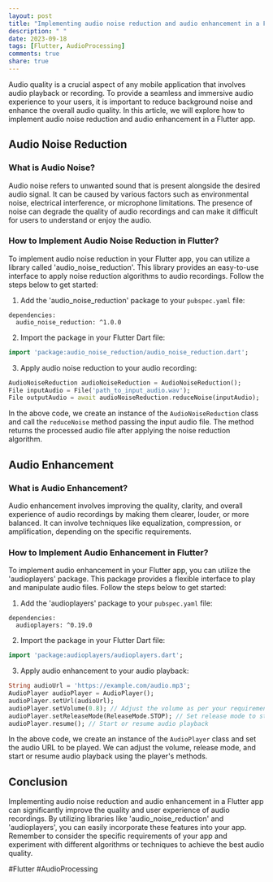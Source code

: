 ```yaml
---
layout: post
title: "Implementing audio noise reduction and audio enhancement in a Flutter app"
description: " "
date: 2023-09-18
tags: [Flutter, AudioProcessing]
comments: true
share: true
---
```


Audio quality is a crucial aspect of any mobile application that involves audio playback or recording. To provide a seamless and immersive audio experience to your users, it is important to reduce background noise and enhance the overall audio quality. In this article, we will explore how to implement audio noise reduction and audio enhancement in a Flutter app.

## Audio Noise Reduction

### What is Audio Noise?

Audio noise refers to unwanted sound that is present alongside the desired audio signal. It can be caused by various factors such as environmental noise, electrical interference, or microphone limitations. The presence of noise can degrade the quality of audio recordings and can make it difficult for users to understand or enjoy the audio.

### How to Implement Audio Noise Reduction in Flutter?

To implement audio noise reduction in your Flutter app, you can utilize a library called 'audio_noise_reduction'. This library provides an easy-to-use interface to apply noise reduction algorithms to audio recordings. Follow the steps below to get started:

1. Add the 'audio_noise_reduction' package to your `pubspec.yaml` file:

```
dependencies:
  audio_noise_reduction: ^1.0.0
```

2. Import the package in your Flutter Dart file:

```dart
import 'package:audio_noise_reduction/audio_noise_reduction.dart';
```

3. Apply audio noise reduction to your audio recording:

```dart
AudioNoiseReduction audioNoiseReduction = AudioNoiseReduction();
File inputAudio = File('path_to_input_audio.wav');
File outputAudio = await audioNoiseReduction.reduceNoise(inputAudio);
```

In the above code, we create an instance of the `AudioNoiseReduction` class and call the `reduceNoise` method passing the input audio file. The method returns the processed audio file after applying the noise reduction algorithm.

## Audio Enhancement

### What is Audio Enhancement?

Audio enhancement involves improving the quality, clarity, and overall experience of audio recordings by making them clearer, louder, or more balanced. It can involve techniques like equalization, compression, or amplification, depending on the specific requirements.

### How to Implement Audio Enhancement in Flutter?

To implement audio enhancement in your Flutter app, you can utilize the 'audioplayers' package. This package provides a flexible interface to play and manipulate audio files. Follow the steps below to get started:

1. Add the 'audioplayers' package to your `pubspec.yaml` file:

```
dependencies:
  audioplayers: ^0.19.0
```

2. Import the package in your Flutter Dart file:

```dart
import 'package:audioplayers/audioplayers.dart';
```

3. Apply audio enhancement to your audio playback:

```dart
String audioUrl = 'https://example.com/audio.mp3';
AudioPlayer audioPlayer = AudioPlayer();
audioPlayer.setUrl(audioUrl);
audioPlayer.setVolume(0.8); // Adjust the volume as per your requirement
audioPlayer.setReleaseMode(ReleaseMode.STOP); // Set release mode to stop after completion
audioPlayer.resume(); // Start or resume audio playback
```

In the above code, we create an instance of the `AudioPlayer` class and set the audio URL to be played. We can adjust the volume, release mode, and start or resume audio playback using the player's methods.

## Conclusion

Implementing audio noise reduction and audio enhancement in a Flutter app can significantly improve the quality and user experience of audio recordings. By utilizing libraries like 'audio_noise_reduction' and 'audioplayers', you can easily incorporate these features into your app. Remember to consider the specific requirements of your app and experiment with different algorithms or techniques to achieve the best audio quality.

#Flutter #AudioProcessing